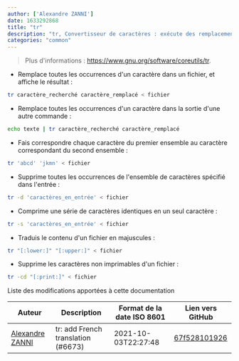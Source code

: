 ```yaml
---
author: ['Alexandre ZANNI']
date: 1633292868
title: "tr"
description: "tr, Convertisseur de caractères : exécute des remplacements basés sur des caractères uniques et des jeux de caractères."
categories: "common"
---
```

> Plus d'informations : <https://www.gnu.org/software/coreutils/tr>.

- Remplace toutes les occurrences d'un caractère dans un fichier, et affiche le résultat :

```bash
tr caractère_recherché caractère_remplacé < fichier
```

- Remplace toutes les occurrences d'un caractère dans la sortie d'une autre commande :

```bash
echo texte | tr caractère_recherché caractère_remplacé
```

- Fais correspondre chaque caractère du premier ensemble au caractère correspondant du second ensemble :

```bash
tr 'abcd' 'jkmn' < fichier
```

- Supprime toutes les occurrences de l'ensemble de caractères spécifié dans l'entrée :

```bash
tr -d 'caractères_en_entrée' < fichier
```

- Comprime une série de caractères identiques en un seul caractère :

```bash
tr -s 'caractères_en_entrée' < fichier
```

- Traduis le contenu d'un fichier en majuscules :

```bash
tr "[:lower:]" "[:upper:]" < fichier
```

- Supprime les caractères non imprimables d'un fichier :

```bash
tr -cd "[:print:]" < fichier
```
Liste des modifications apportées à cette documentation


Auteur | Description | Format de la date ISO 8601 | Lien vers GitHub
------|-----|-----|-----
[Alexandre ZANNI](mailto:16578570+noraj@users.noreply.github.com) | tr: add French translation (#6673) | 2021-10-03T22:27:48 | [67f528101926](https://github.com/tldr-pages/tldr/commit/67f528101926db269c1bbe1b8c58a492ba211d03)


